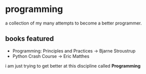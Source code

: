 # programming

a collection of my many attempts to become a better programmer.

## books featured

- Programming: Principles and Practices -> Bjarne Stroustrup
- Python Crash Course -> Eric Matthes

i am just trying to get better at this discipline called **Programming**
